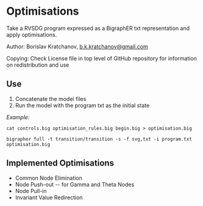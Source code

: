 # Optimisations
Take a RVSDG program expressed as a BigraphER txt representation and apply optimisations.

Author: Borislav Kratchanov, b.k.kratchanov@gmail.com

Copying: Check License file in top level of GitHub repository for information on redistribution and use

## Use
1. Concatenate the model files
2. Run the model with the program txt as the initial state

*Example:*

`cat controls.big optimisation_rules.big begin.big > optimisation.big`

`bigrapher full -t transition/transition -s -f svg,txt -i program.txt optimisation.big`

## Implemented Optimisations
* Common Node Elimination
* Node Push-out -- for Gamma and Theta Nodes
* Node Pull-in
* Invariant Value Redirection
